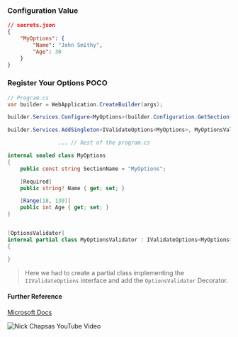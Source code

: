 ### Configuration Value

```json
// secrets.json
{
	"MyOptions": {
		"Name": "John Smithy",
		"Age": 30
	}
}
```

### Register Your Options POCO

```csharp
// Program.cs
var builder = WebApplication.CreateBuilder(args);

builder.Services.Configure<MyOptions>(builder.Configuration.GetSection(MyOptions.SectionName));

builder.Services.AddSingleton<IValidateOptions<MyOptions>, MyOptionsValidator>();

				... // Rest of the program.cs 
```

```csharp
internal sealed class MyOptions
{
    public const string SectionName = "MyOptions";

    [Required]
    public string? Name { get; set; }

    [Range(18, 130)]
    public int Age { get; set; }
}


[OptionsValidator]
internal partial class MyOptionsValidator : IValidateOptions<MyOptions>
{

}
```

> Here we had to create a partial class implementing the `IIValidateOptions` interface and add the `OptionsValidator` Decorator. 

#### Further Reference
[Microsoft Docs](https://learn.microsoft.com/en-us/dotnet/core/extensions/options)

![Nick Chapsas YouTube Video](https://www.youtube.com/watch?v=mO0fwvnnzbU)
